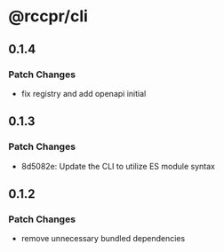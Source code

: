 # @rccpr/cli

## 0.1.4

### Patch Changes

- fix registry and add openapi initial

## 0.1.3

### Patch Changes

- 8d5082e: Update the CLI to utilize ES module syntax

## 0.1.2

### Patch Changes

- remove unnecessary bundled dependencies
